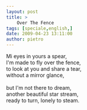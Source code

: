 ```yaml
---
layout: post
title: >
    Over The Fence
tags: [speciale,english,]
date: 2009-04-23 13:11:00
author: pietro
---
```

Mi eyes in yours a spear,<br/>I'm made to fly over the fence,<br/>to look at you and share a tear,<br/>without a mirror glance,<br/><br/>but I'm not there to dream,<br/>another beautiful star stream,<br/>ready to turn, lonely to steam.
